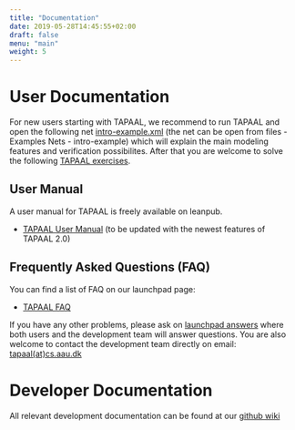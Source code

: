 ```yaml
---
title: "Documentation"
date: 2019-05-28T14:45:55+02:00
draft: false
menu: "main"
weight: 5
---
```



# User Documentation
For new users starting with TAPAAL, we recommend to run TAPAAL and open the following net [intro-example.xml](http://download.tapaal.net/fileadmin/download/intro-example.tapn) (the net can be open from files - Examples Nets - intro-example) which will explain the main modeling features and verification possibilites. After that you are welcome to solve the following [TAPAAL exercises](http://download.tapaal.net/fileadmin/download/resources/tapaal-exercises.pdf).
		
## User Manual
A user manual for TAPAAL is freely available on leanpub.

  * [TAPAAL User Manual](https://leanpub.com/tapaalusermanual/read) (to be updated with the newest features of TAPAAL 2.0)

## Frequently Asked Questions (FAQ)
You can find a list of FAQ on our launchpad page:

 * [TAPAAL FAQ](https://answers.launchpad.net/tapaal/+faqs)
 
If you have any other problems, please ask on [launchpad answers](https://answers.launchpad.net/tapaal) where both users and the development team will answer questions. You are also welcome to contact the development team directly on email: [tapaal(at)cs.aau.dk](mailto:tapaal@cs.aau.dk)

# Developer Documentation
All relevant development documentation can be found at our [github wiki](https://github.com/TAPAAL/TAPAAL/wiki) 